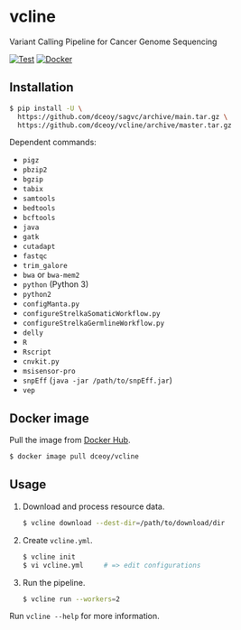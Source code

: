 vcline
======

Variant Calling Pipeline for Cancer Genome Sequencing

[![Test](https://github.com/dceoy/vcline/actions/workflows/test.yml/badge.svg)](https://github.com/dceoy/vcline/actions/workflows/test.yml)
[![Docker](https://github.com/dceoy/vcline/actions/workflows/docker-publish.yml/badge.svg)](https://github.com/dceoy/vcline/actions/workflows/docker-publish.yml)

Installation
------------

```sh
$ pip install -U \
  https://github.com/dceoy/sagvc/archive/main.tar.gz \
  https://github.com/dceoy/vcline/archive/master.tar.gz
```

Dependent commands:

- `pigz`
- `pbzip2`
- `bgzip`
- `tabix`
- `samtools`
- `bedtools`
- `bcftools`
- `java`
- `gatk`
- `cutadapt`
- `fastqc`
- `trim_galore`
- `bwa` or `bwa-mem2`
- `python` (Python 3)
- `python2`
- `configManta.py`
- `configureStrelkaSomaticWorkflow.py`
- `configureStrelkaGermlineWorkflow.py`
- `delly`
- `R`
- `Rscript`
- `cnvkit.py`
- `msisensor-pro`
- `snpEff` (`java -jar /path/to/snpEff.jar`)
- `vep`

Docker image
------------

Pull the image from [Docker Hub](https://hub.docker.com/r/dceoy/vcline/).

```sh
$ docker image pull dceoy/vcline
```

Usage
-----

1.  Download and process resource data.

    ```sh
    $ vcline download --dest-dir=/path/to/download/dir
    ```

2.  Create `vcline.yml`.

    ```sh
    $ vcline init
    $ vi vcline.yml     # => edit configurations
    ```

3.  Run the pipeline.

    ```sh
    $ vcline run --workers=2
    ```

Run `vcline --help` for more information.

